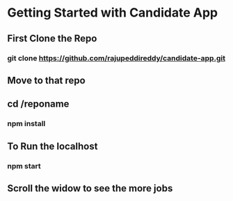 # Getting Started with Candidate App

## First Clone the Repo
### git clone https://github.com/rajupeddireddy/candidate-app.git 


## Move to that repo 
## cd /reponame
### npm install

## To Run the localhost
### npm start

## Scroll the widow to see the more jobs
